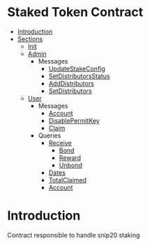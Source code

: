# Staked Token Contract
* [Introduction](#Introduction)
* [Sections](#Sections)
    * [Init](#Init)
    * [Admin](#Admin)
        * Messages
            * [UpdateStakeConfig](#UpdateStakeConfig)
            * [SetDistributorsStatus](#SetDistributorsStatus)
            * [AddDistributors](#AddDistributors)
            * [SetDistributors](#SetDistributors)
    * [User](#User)
        * Messages
            * [Account](#Account)
            * [DisablePermitKey](#DisablePermitKey)
            * [Claim](#Claim)
        * Queries
            * [Receive](#Receive)
              * [Bond](#Bond)
              * [Reward](#Reward)
              * [Unbond](#Unbond)
            * [Dates](#Dates)
            * [TotalClaimed](#TotalClaimed)
            * [Account](#Account)

# Introduction
Contract responsible to handle snip20 staking
